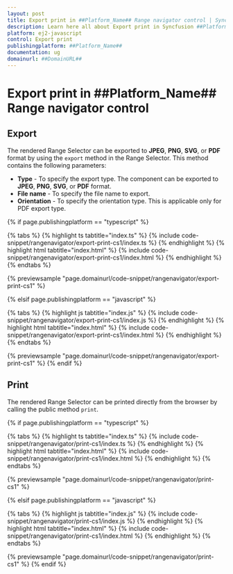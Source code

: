```yaml
---
layout: post
title: Export print in ##Platform_Name## Range navigator control | Syncfusion
description: Learn here all about Export print in Syncfusion ##Platform_Name## Range navigator control of Syncfusion Essential JS 2 and more.
platform: ej2-javascript
control: Export print 
publishingplatform: ##Platform_Name##
documentation: ug
domainurl: ##DomainURL##
---
```


# Export print in ##Platform_Name## Range navigator control

## Export

The rendered Range Selector can be exported to **JPEG**, **PNG**, **SVG**, or **PDF** format by using the `export` method in the Range Selector. This method contains the following parameters:

* **Type** - To specify the export type. The component can be exported to **JPEG**, **PNG**, **SVG**, or **PDF** format.
* **File name** - To specify the file name to export.
* **Orientation** - To specify the orientation type. This is applicable only for PDF export type.

{% if page.publishingplatform == "typescript" %}

 {% tabs %}
{% highlight ts tabtitle="index.ts" %}
{% include code-snippet/rangenavigator/export-print-cs1/index.ts %}
{% endhighlight %}
{% highlight html tabtitle="index.html" %}
{% include code-snippet/rangenavigator/export-print-cs1/index.html %}
{% endhighlight %}
{% endtabs %}
        
{% previewsample "page.domainurl/code-snippet/rangenavigator/export-print-cs1" %}

{% elsif page.publishingplatform == "javascript" %}

{% tabs %}
{% highlight js tabtitle="index.js" %}
{% include code-snippet/rangenavigator/export-print-cs1/index.js %}
{% endhighlight %}
{% highlight html tabtitle="index.html" %}
{% include code-snippet/rangenavigator/export-print-cs1/index.html %}
{% endhighlight %}
{% endtabs %}

{% previewsample "page.domainurl/code-snippet/rangenavigator/export-print-cs1" %}
{% endif %}

## Print

The rendered Range Selector can be printed directly from the browser by calling the public method `print`.

{% if page.publishingplatform == "typescript" %}

 {% tabs %}
{% highlight ts tabtitle="index.ts" %}
{% include code-snippet/rangenavigator/print-cs1/index.ts %}
{% endhighlight %}
{% highlight html tabtitle="index.html" %}
{% include code-snippet/rangenavigator/print-cs1/index.html %}
{% endhighlight %}
{% endtabs %}
        
{% previewsample "page.domainurl/code-snippet/rangenavigator/print-cs1" %}

{% elsif page.publishingplatform == "javascript" %}

{% tabs %}
{% highlight js tabtitle="index.js" %}
{% include code-snippet/rangenavigator/print-cs1/index.js %}
{% endhighlight %}
{% highlight html tabtitle="index.html" %}
{% include code-snippet/rangenavigator/print-cs1/index.html %}
{% endhighlight %}
{% endtabs %}

{% previewsample "page.domainurl/code-snippet/rangenavigator/print-cs1" %}
{% endif %}
